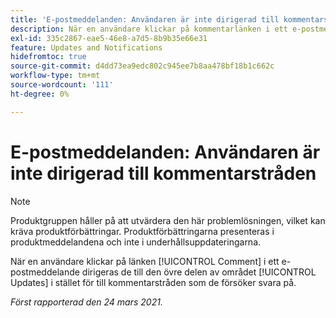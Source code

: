 ```yaml
---
title: 'E-postmeddelanden: Användaren är inte dirigerad till kommentarstråden'
description: När en användare klickar på kommentarlänken i ett e-postmeddelande dirigeras de till den övre delen av området [!UICONTROL Updates] i stället för till den kommentarstråd som de försöker svara på.
exl-id: 335c2867-eae5-46e8-a7d5-8b9b35e66e31
feature: Updates and Notifications
hidefromtoc: true
source-git-commit: d4dd73ea9edc802c945ee7b8aa478bf18b1c662c
workflow-type: tm+mt
source-wordcount: '111'
ht-degree: 0%

---
```


# E-postmeddelanden: Användaren är inte dirigerad till kommentarstråden

<!--Article created by request-->

>[!NOTE]
>
>Produktgruppen håller på att utvärdera den här problemlösningen, vilket kan kräva produktförbättringar. Produktförbättringarna presenteras i produktmeddelandena och inte i underhållsuppdateringarna.

När en användare klickar på länken [!UICONTROL Comment] i ett e-postmeddelande dirigeras de till den övre delen av området [!UICONTROL Updates] i stället för till kommentarstråden som de försöker svara på.

_Först rapporterad den 24 mars 2021._
